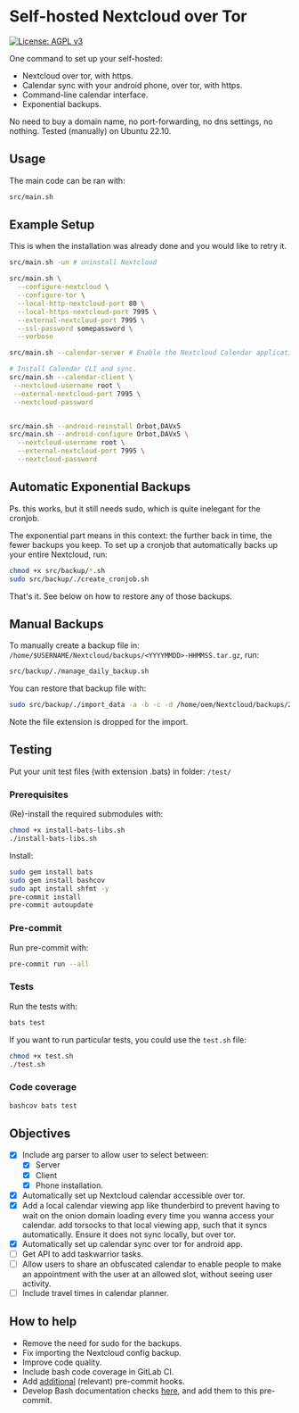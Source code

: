 # Self-hosted Nextcloud over Tor

[![License: AGPL v3](https://img.shields.io/badge/License-AGPL_v3-blue.svg)](https://www.gnu.org/licenses/agpl-3.0)

One command to set up your self-hosted:

- Nextcloud over tor, with https.
- Calendar sync with your android phone, over tor, with https.
- Command-line calendar interface.
- Exponential backups.

No need to buy a domain name, no port-forwarding, no dns settings, no nothing.
Tested (manually) on Ubuntu 22.10.

## Usage

The main code can be ran with:

```sh
src/main.sh
```

## Example Setup

This is when the installation was already done and you would like to retry it.

```sh
src/main.sh -un # uninstall Nextcloud

src/main.sh \
  --configure-nextcloud \
  --configure-tor \
  --local-http-nextcloud-port 80 \
  --local-https-nextcloud-port 7995 \
  --external-nextcloud-port 7995 \
  --ssl-password somepassword \
  --verbose

src/main.sh --calendar-server # Enable the Nextcloud Calendar application.

# Install Calendar CLI and sync.
src/main.sh --calendar-client \
 --nextcloud-username root \
 --external-nextcloud-port 7995 \
 --nextcloud-password


src/main.sh --android-reinstall Orbot,DAVx5
src/main.sh --android-configure Orbot,DAVx5 \
  --nextcloud-username root \
  --external-nextcloud-port 7995 \
  --nextcloud-password
```

## Automatic Exponential Backups

Ps. this works, but it still needs sudo, which is quite inelegant for the cronjob.

The exponential part means in this context: the further back in time, the
fewer backups you keep. To set up a cronjob that automatically backs up your
entire Nextcloud, run:

```sh
chmod +x src/backup/*.sh
sudo src/backup/./create_cronjob.sh
```

That's it. See below on how to restore any of those backups.

## Manual Backups

To manually create a backup file in:
`/home/$USERNAME/Nextcloud/backups/<YYYYMMDD>-HHMMSS.tar.gz`, run:

```sh
src/backup/./manage_daily_backup.sh
```

You can restore that backup file with:

```sh
sudo src/backup/./import_data -a -b -c -d /home/oem/Nextcloud/backups/20230525-032501
```

Note the file extension is dropped for the import.

## Testing

Put your unit test files (with extension .bats) in folder: `/test/`

### Prerequisites

(Re)-install the required submodules with:

```sh
chmod +x install-bats-libs.sh
./install-bats-libs.sh
```

Install:

```sh
sudo gem install bats
sudo gem install bashcov
sudo apt install shfmt -y
pre-commit install
pre-commit autoupdate
```

### Pre-commit

Run pre-commit with:

```sh
pre-commit run --all
```

### Tests

Run the tests with:

```sh
bats test
```

If you want to run particular tests, you could use the `test.sh` file:

```sh
chmod +x test.sh
./test.sh
```

### Code coverage

```sh
bashcov bats test
```

## Objectives

- [x] Include arg parser to allow user to select between:
  - [x] Server
  - [x] Client
  - [x] Phone
    installation.
- [x] Automatically set up Nextcloud calendar accessible over tor.
- [x] Add a local calendar viewing app like thunderbird to prevent having to wait
  on the onion domain loading every   time you wanna access your calendar. add
  torsocks to that local viewing app, such that it syncs automatically. Ensure
  it does not sync locally, but over tor.
- [x] Automatically set up calendar sync over tor for android app.
- [ ] Get API to add taskwarrior tasks.
- [ ] Allow users to share an obfuscated calendar to enable people to make an
  appointment with the user at an allowed slot, without seeing user activity.
- [ ] Include travel times in calendar planner.

## How to help

- Remove the need for sudo for the backups.
- Fix importing the Nextcloud config backup.
- Improve code quality.
- Include bash code coverage in GitLab CI.
- Add [additional](https://pre-commit.com/hooks.html) (relevant) pre-commit hooks.
- Develop Bash documentation checks
  [here](https://github.com/TruCol/checkstyle-for-bash), and add them to this
  pre-commit.
